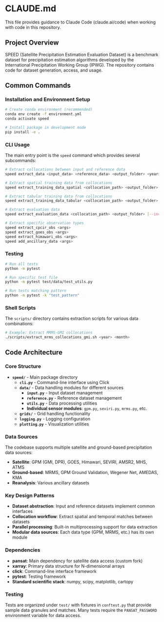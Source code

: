 # CLAUDE.md

This file provides guidance to Claude Code (claude.ai/code) when working with code in this repository.

## Project Overview

SPEED (Satellite Precipitation Estimation Evaluation Dataset) is a benchmark dataset for precipitation estimation algorithms developed by the International Precipitation Working Group (IPWG). The repository contains code for dataset generation, access, and usage.

## Common Commands

### Installation and Environment Setup
```bash
# Create conda environment (recommended)
conda env create -f environment.yml
conda activate speed

# Install package in development mode
pip install -e .
```

### CLI Usage
The main entry point is the `speed` command which provides several subcommands:

```bash
# Extract collocations between input and reference data
speed extract_data <input_data> <reference_data> <output_folder> <year> <month> [days...] [-n N_PROCESSES]

# Extract spatial training data from collocations
speed extract_training_data_spatial <collocation_path> <output_folder> [--overlap OVERLAP] [--size SIZE] [--include_geo] [--include_geo_ir] [-n N_PROCESSES]

# Extract tabular training data from collocations
speed extract_training_data_tabular <collocation_path> <output_folder> [--include_geo] [--include_geo_ir] [--subsample FRACTION]

# Extract evaluation data
speed extract_evaluation_data <collocation_path> <output_folder> [--include_geo] [--include_geo_ir] [--glob_pattern PATTERN]

# Extract specific observation types
speed extract_cpcir_obs <args>
speed extract_goes_obs <args>
speed extract_himawari_obs <args>
speed add_ancillary_data <args>
```

### Testing
```bash
# Run all tests
python -m pytest

# Run specific test file
python -m pytest test/data/test_utils.py

# Run tests matching pattern
python -m pytest -k "test_pattern"
```

### Shell Scripts
The `scripts/` directory contains extraction scripts for various data combinations:
```bash
# Example: Extract MRMS-GMI collocations
./scripts/extract_mrms_collocations_gmi.sh <year> <month>
```

## Code Architecture

### Core Structure
- **`speed/`** - Main package directory
  - **`cli.py`** - Command-line interface using Click
  - **`data/`** - Data handling modules for different sources
    - **`input.py`** - Input dataset management
    - **`reference.py`** - Reference dataset management
    - **`utils.py`** - Data processing utilities
    - **Individual sensor modules**: `gpm.py`, `seviri.py`, `mrms.py`, etc.
  - **`grids/`** - Grid handling functionality
  - **`logging.py`** - Logging configuration
  - **`plotting.py`** - Visualization utilities

### Data Sources
The codebase supports multiple satellite and ground-based precipitation data sources:
- **Satellite**: GPM (GMI, DPR), GOES, Himawari, SEVIRI, AMSR2, MHS, ATMS
- **Ground-based**: MRMS, GPM Ground Validation, Wegener Net, AMEDAS, KMA
- **Reanalysis**: Various ancillary datasets

### Key Design Patterns
- **Dataset abstraction**: Input and reference datasets implement common interfaces
- **Collocation workflow**: Extract spatial and temporal matches between datasets
- **Parallel processing**: Built-in multiprocessing support for data extraction
- **Modular data sources**: Each data type (GPM, MRMS, etc.) has its own module

### Dependencies
- **pansat**: Main dependency for satellite data access (custom fork)
- **xarray**: Primary data structure for N-dimensional arrays
- **click**: Command-line interface framework
- **pytest**: Testing framework
- **Standard scientific stack**: numpy, scipy, matplotlib, cartopy

### Testing
Tests are organized under `test/` with fixtures in `conftest.py` that provide sample data granules and matches. Many tests require the `PANSAT_PASSWORD` environment variable for data access.